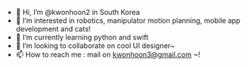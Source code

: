 - 👋 Hi, I’m @kwonhoon2 in South Korea
- 👀 I’m interested in robotics, manipulator motion planning, mobile app development and cats!
- 🌱 I’m currently learning python and swift
- 💞️ I’m looking to collaborate on cool UI designer~
- 📫 How to reach me : mail on kwonhoon3@gmail.com ~!

<!---
kwonhoon2/kwonhoon2 is a ✨ special ✨ repository because its `README.md` (this file) appears on your GitHub profile.
You can click the Preview link to take a look at your changes.
--->
